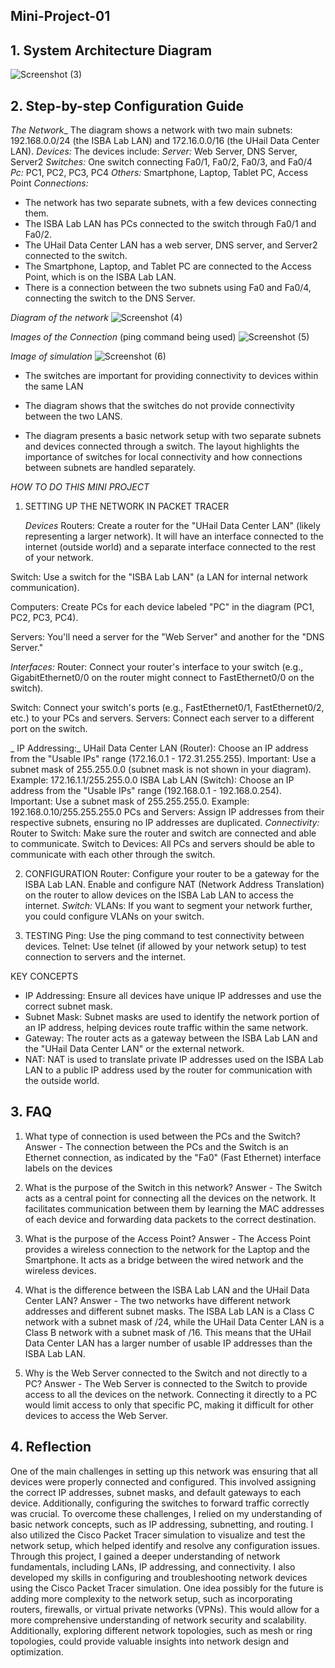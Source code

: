 ## Mini-Project-01

## 1. System Architecture Diagram
![Screenshot (3)](https://github.com/user-attachments/assets/b5aaf161-6da2-4c54-85de-cb59073391d5)

## 2. Step-by-step Configuration Guide
_The Network__
The diagram shows a network with two main subnets: 192.168.0.0/24 (the ISBA Lab
LAN) and 172.16.0.0/16 (the UHail Data Center LAN).
_Devices:_
The devices include:
_Server:_
Web Server, DNS Server, Server2
_Switches:_
One switch connecting Fa0/1, Fa0/2, Fa0/3, and Fa0/4
_Pc:_
PC1, PC2, PC3, PC4
_Others:_
Smartphone, Laptop, Tablet PC, Access Point
_Connections:_
- The network has two separate subnets, with a few devices connecting them.
- The ISBA Lab LAN has PCs connected to the switch through Fa0/1 and Fa0/2.
- The UHail Data Center LAN has a web server, DNS server, and Server2 connected
to the switch.
- The Smartphone, Laptop, and Tablet PC are connected to the Access Point, which
is on the ISBA Lab LAN.
- There is a connection between the two subnets using Fa0 and Fa0/4, connecting the
switch to the DNS Server.

_Diagram of the network_
![Screenshot (4)](https://github.com/user-attachments/assets/1cc2956b-2775-43d7-ae7c-dad37236d960) 


_Images of the Connection_ (ping command being used)
![Screenshot (5)](https://github.com/user-attachments/assets/6555062f-4a2d-4c39-bf8f-ec87f2eb251f) 

_Image of simulation_
![Screenshot (6)](https://github.com/user-attachments/assets/8bc28b82-597f-4061-8602-092479fae76d) 

- The switches are important for providing connectivity to devices within the same LAN
- The diagram shows that the switches do not provide connectivity between the two LANS.

- The diagram presents a basic network setup with two separate subnets and devices
connected through a switch. The layout highlights the importance of switches for
local connectivity and how connections between subnets are handled separately.

_HOW TO DO THIS MINI PROJECT_

1) SETTING UP THE NETWORK IN PACKET TRACER

   _Devices_
   Routers: Create a router for the "UHail Data Center LAN" (likely representing a larger network). It will have an interface connected to the internet (outside world) and a separate interface connected to the rest of your network.

  Switch: Use a switch for the "ISBA Lab LAN" (a LAN for internal network communication).

  Computers: Create PCs for each device labeled "PC" in the diagram (PC1, PC2, PC3, PC4).

  Servers: You'll need a server for the "Web Server" and another for the "DNS Server."

   _Interfaces:_
  Router: Connect your router's interface to your switch (e.g., GigabitEthernet0/0 on the router
might connect to FastEthernet0/0 on the switch).

  Switch: Connect your switch's ports (e.g., FastEthernet0/1, FastEthernet0/2, etc.) to your PCs and servers.
  Servers: Connect each server to a different port on the switch.

 _ IP Addressing:_
  UHail Data Center LAN (Router): Choose an IP address from the "Usable IPs" range (172.16.0.1 - 172.31.255.255).
  Important: Use a subnet mask of 255.255.0.0 (subnet mask is not shown in your diagram).
  Example: 172.16.1.1/255.255.0.0
  ISBA Lab LAN (Switch): Choose an IP address from the "Usable IPs" range (192.168.0.1 - 192.168.0.254).
  Important: Use a subnet mask of 255.255.255.0.
  Example: 192.168.0.10/255.255.255.0
  PCs and Servers: Assign IP addresses from their respective subnets, ensuring no IP
addresses are duplicated.
  _Connectivity:_
  Router to Switch: Make sure the router and switch are connected and able to communicate.
  Switch to Devices: All PCs and servers should be able to communicate with each other
through the switch.

2) CONFIGURATION
  Router: Configure your router to be a gateway for the ISBA Lab LAN.
  Enable and configure NAT (Network Address Translation) on the router to allow devices on the ISBA Lab LAN to access the internet.
  _Switch:_
  VLANs: If you want to segment your network further, you could configure VLANs on your
switch.

3) TESTING
  Ping: Use the ping command to test connectivity between devices.
  Telnet: Use telnet (if allowed by your network setup) to test connection to servers    and the internet.

KEY CONCEPTS 
- IP Addressing: Ensure all devices have unique IP addresses and use the correct subnet mask.
- Subnet Mask: Subnet masks are used to identify the network portion of an IP address,
helping devices route traffic within the same network.
- Gateway: The router acts as a gateway between the ISBA Lab LAN and the "UHail Data
Center LAN" or the external network.
- NAT: NAT is used to translate private IP addresses used on the ISBA Lab LAN to a public IP address used by the router for communication with the outside world.

## 3. FAQ

1. What type of connection is used between the PCs and the Switch?
Answer - The connection between the PCs and the Switch is an Ethernet connection, as indicated by the "Fa0" (Fast Ethernet) interface labels on the devices

2. What is the purpose of the Switch in this network?
Answer - The Switch acts as a central point for connecting all the devices on the network. It facilitates communication between them by learning the MAC addresses of each device and forwarding data packets to the correct destination.

3. What is the purpose of the Access Point? 
Answer - The Access Point provides a wireless connection to the network for the Laptop and the Smartphone. It acts as a bridge between the wired network and the wireless devices.

4. What is the difference between the ISBA Lab LAN and the UHail Data Center LAN? 
Answer - The two networks have different network addresses and different subnet masks. The ISBA Lab LAN is a Class C network with a subnet mask of /24, while the UHail Data Center  LAN is a Class B network with a subnet mask of /16. This means that the UHail Data Center  LAN has a larger number of usable IP addresses than the ISBA Lab LAN. 

5. Why is the Web Server connected to the Switch and not directly to a PC? 
Answer - The Web Server is connected to the Switch to provide access to all the devices on the network. Connecting it directly to a PC would limit access to only that specific PC,  making it difficult for other devices to access the Web Server.





## 4. Reflection 

One of the main challenges in setting up this network was ensuring that all devices  were properly connected and configured. This involved assigning the correct IP  addresses, subnet masks, and default gateways to each device. Additionally,  configuring the switches to forward traffic correctly was crucial. 
To overcome these challenges, I relied on my understanding of basic network  concepts, such as IP addressing, subnetting, and routing. I also utilized the Cisco 
Packet Tracer simulation to visualize and test the network setup, which helped  identify and resolve any configuration issues. 
Through this project, I gained a deeper understanding of network fundamentals,  including LANs, IP addressing, and connectivity. I also developed my skills in  configuring and troubleshooting network devices using the Cisco Packet Tracer  simulation. 
One idea possibly for the future is adding more complexity to the network setup, such as  incorporating routers, firewalls, or virtual private networks (VPNs). This would allow  for a more comprehensive understanding of network security and scalability. 
Additionally, exploring different network topologies, such as mesh or ring topologies,  could provide valuable insights into network design and optimization.


